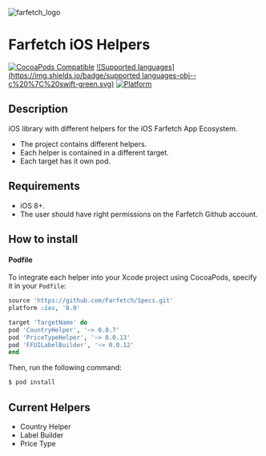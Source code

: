 ![farfetch_logo](https://github.com/Farfetch/utils-ios/blob/master/Documentation/Farfetch_Logo/png/v1_center_400/01_V1_retina/42px_FF_V1.png)

# Farfetch iOS Helpers

[![CocoaPods Compatible](https://img.shields.io/badge/cocoapods-compatible-green.svg)](https://github.com/Farfetch/helpers-ios)
[![Supported languages](https://img.shields.io/badge/supported languages-obj--c%20%7C%20swift-green.svg)](https://github.com/Farfetch/helpers-ios)
[![Platform](https://img.shields.io/badge/platform-ios%20%7C%20osx%20%7C%20watchos%20%7C%20tvos-green.svg)](https://github.com/Farfetch/helpers-ios)

## Description

iOS library with different helpers for the iOS Farfetch App Ecosystem. 
- The project contains different helpers. 
- Each helper is contained in a different target.
- Each target has it own pod.

## Requirements

- iOS 8+.
- The user should have right permissions on the Farfetch Github account.

## How to install

#### Podfile

To integrate each helper into your Xcode project using CocoaPods, specify it in your `Podfile`:

```ruby
source 'https://github.com/Farfetch/Specs.git'
platform :ios, '8.0'

target 'TargetName' do
pod 'CountryHelper', '~> 0.0.7'
pod 'PriceTypeHelper', '~> 0.0.13'
pod 'FFUILabelBuilder', '~> 0.0.12'
end
```

Then, run the following command:

```bash
$ pod install
```

## Current Helpers

- Country Helper
- Label Builder
- Price Type

